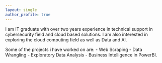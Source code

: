 ```yaml
---
layout: single
author_profile: true
---
```

I am IT graduate with over two years experience in technical support in cybersecurity field and cloud based solutions. I am also interested in exploring the cloud computing field as well as Data and AI.

Some of the projects i have worked on are:
     - Web Scraping
     - Data Wrangling
     - Exploratory Data Analysis
     - Business Intelligence in PowerBI.